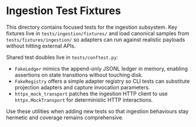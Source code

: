 # Ingestion Test Fixtures

This directory contains focused tests for the ingestion subsystem. Key fixtures live in
`tests/ingestion/fixtures/` and load canonical samples from `tests/fixtures/ingestion/` so
adapters can run against realistic payloads without hitting external APIs.

Shared test doubles live in `tests/conftest.py`:
- `FakeLedger` mimics the append-only JSONL ledger in memory, enabling assertions on state
  transitions without touching disk.
- `FakeRegistry` offers a simple adapter registry so CLI tests can substitute projection
  adapters and capture invocation parameters.
- `httpx_mock_transport` patches the ingestion HTTP client to use `httpx.MockTransport`
  for deterministic HTTP interactions.

Use these utilities when adding new tests so that ingestion behaviours stay hermetic and
coverage remains comprehensive.
